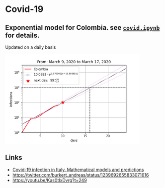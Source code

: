 # Covid-19
## Exponential model for Colombia. see [`covid.ipynb`](./covid.ipynb) for details.
Updated on a daily basis

![Exponential model for Colombia](./img/Colombia.png)

## Links
* [Covid-19 infection in Italy. Mathematical models and predictions](https://towardsdatascience.com/covid-19-infection-in-italy-mathematical-models-and-predictions-7784b4d7dd8d)
* https://twitter.com/burkert_andreas/status/1239692655833071616
* https://youtu.be/Kas0tIxDvrg?t=249

